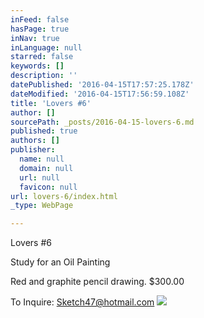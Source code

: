 ```yaml
---
inFeed: false
hasPage: true
inNav: true
inLanguage: null
starred: false
keywords: []
description: ''
datePublished: '2016-04-15T17:57:25.178Z'
dateModified: '2016-04-15T17:56:59.108Z'
title: 'Lovers #6'
author: []
sourcePath: _posts/2016-04-15-lovers-6.md
published: true
authors: []
publisher:
  name: null
  domain: null
  url: null
  favicon: null
url: lovers-6/index.html
_type: WebPage

---
```

Lovers \#6

Study for an Oil Painting

Red and graphite pencil drawing. $300.00

To Inquire:  Sketch47@hotmail.com
![](https://s3-us-west-2.amazonaws.com/the-grid-img/p/12c3dd3b4e0d39f04dbbe7fdb4638f567c00ffa5.jpg)
